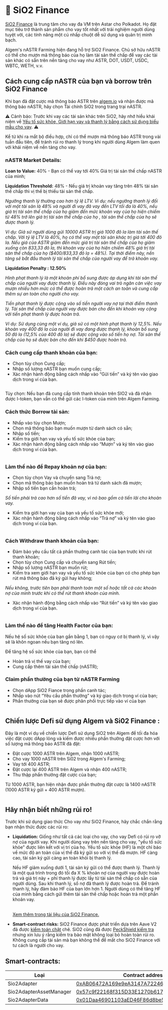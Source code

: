 # 🍋 SiO2 Finance

[SiO2 Finance](https://www.sio2.finance/) là trung tâm cho vay đa VM trên Astar cho Polkadot. Họ đặt mục tiêu trở thành sản phẩm cho vay tốt nhất với trải nghiệm người dùng tuyệt vời, các tính năng một cú nhấp chuột dễ sử dụng và quản trị minh bạch.

Algem's nASTR Farming hiện đang hỗ trợ SiO2 Finance. Chủ sở hữu nASTR có thể cho mượn mã thông báo của họ làm tài sản thế chấp để vay các tài sản khác có sẵn trên nền tảng cho vay như ASTR, DOT, USDT, USDC, WBTC, WETH, v.v.

## Cách cung cấp nASTR của bạn và borrow trên SiO2 Finance

Khi bạn đã đặt cược mã thông báo ASTR trên [algem.io](https://www.algem.io/) và nhận được mã thông báo nASTR, hãy chọn Tài chính SiO2 trong trang trại nASTR.

⚠️ Cảnh báo: Trước khi vay các tài sản khác trên SiO2, hãy nhớ hiểu khái niệm về [Yếu tố sức khỏe, Giới hạn vay và thanh lý bằng cách sử dụng biểu mẫu cho vay](https://docs.algem.io/get-started/how-to-use-algems-nastr-farming/sio2-finance#be-aware-of-risks). ⚠️

Kể từ khi ra mắt bộ điều hợp, chỉ có thể mượn mã thông báo ASTR trong vài tuần đầu tiên, để tránh rủi ro thanh lý trong khi người dùng Algem làm quen với khái niệm về nền tảng cho vay.

### **nASTR Market Details:**

**Loan to Value:** 40% - Bạn có thể vay tới 40% Giá trị tài sản thế chấp nASTR của mình;

**Liquidation Threshold:** 48% - Nếu giá trị khoản vay tăng trên 48% tài sản thế chấp thì vị thế bị thiếu tài sản thế chấp.

_Ngưỡng thanh lý thường cao hơn tỷ lệ LTV. Ví dụ: nếu ngưỡng thanh lý đối với một tài sản là 48% và người đi vay đã vay đến LTV tối đa là 40%, nếu giá trị tài sản thế chấp của họ giảm đến mức khoản vay của họ hiện chiếm từ 48% trở lên giá trị tài sản thế chấp của họ , tài sản thế chấp của họ sẽ được thanh lý._

_Ví dụ: Giả sử người dùng gửi 10000 ASTR trị giá 1000 đô la làm tài sản thế chấp. Với tỷ lệ LTV là 40%, họ có thể vay một tài sản khác trị giá tới 400 đô la. Nếu giá của ASTR giảm đến mức giá trị tài sản thế chấp của họ giảm xuống còn 833,33 đô la, thì khoản vay của họ hiện chiếm 48% giá trị tài sản thế chấp của họ ($400/833,33 đô la = 48%). Tại thời điểm này, nền tảng sẽ bắt đầu thanh lý tài sản thế chấp của người vay để trả khoản vay._

**Liquidation Penalty : 12.50%**

_Hình phạt thanh lý là một khoản phí bổ sung được áp dụng khi tài sản thế chấp của người vay được thanh lý. Điều này đóng vai trò ngăn cản việc vay mượn nhiều hơn mức có thể được hoàn trả một cách an toàn và cung cấp thêm sự an toàn cho người cho vay._

_Tiền phạt thanh lý được cộng vào số tiền người vay nợ tại thời điểm thanh lý. Tài sản thế chấp của người vay được bán cho đến khi khoản vay cộng với tiền phạt thanh lý được hoàn trả._

_Ví dụ: Sử dụng cùng một ví dụ, giả sử có một hình phạt thanh lý 12,5%. Nếu khoản vay 400 đô la của người đi vay đang được thanh lý, khoản bổ sung 50 đô la (12,5% của 400 đô la) sẽ được cộng vào số tiền họ nợ. Tài sản thế chấp của họ sẽ được bán cho đến khi $450 được hoàn trả._

### Cách cung cấp thanh khoản của bạn:

* Chọn tùy chọn Cung cấp;
* Nhập số lượng nASTR bạn muốn cung cấp;
* Xác nhận hành động bằng cách nhấp vào “Gửi tiền” và ký tên vào giao dịch trong ví của bạn.

<figure><img src="../../.gitbook/assets/01_Supply.png" alt=""><figcaption></figcaption></figure>

Tùy chọn: Nếu bạn đã cung cấp tính thanh khoản trên SIO2 và đã nhận được I-token, bạn vẫn có thể gửi các I-token của mình trên Algem Farming.

### Cách thức Borrow tài sản:

* Nhấp vào tùy chọn Mượn;
* Chọn mã thông báo bạn muốn mượn từ danh sách có sẵn;
* Nhập số tiền;
* Kiểm tra giới hạn vay và yếu tố sức khỏe của bạn;
* Xác nhận hành động bằng cách nhấp vào “Mượn” và ký tên vào giao dịch trong ví của bạn.

<figure><img src="../../.gitbook/assets/02_Borrow.png" alt=""><figcaption></figcaption></figure>

### Làm thế nào để Repay khoản nợ của bạn:

* Chọn tùy chọn Vay và chuyển sang Trả nợ;
* Chọn mã thông báo bạn muốn hoàn trả từ danh sách đã mượn;
* Nhập số tiền bạn cần hoàn trả;

_Số tiền phải trả cao hơn số tiền đã vay, vì nó bao gồm cả tiền lãi cho khoản vay._

* Kiểm tra giới hạn vay của bạn và yếu tố sức khỏe mới;
* Xác nhận hành động bằng cách nhấp vào “Trả nợ” và ký tên vào giao dịch trong ví của bạn.

<figure><img src="../../.gitbook/assets/03_Repay.png" alt=""><figcaption></figcaption></figure>

### Cách Withdraw thanh khoản của bạn:

* Đảm bảo yêu cầu tất cả phần thưởng canh tác của bạn trước khi rút thanh khoản;
* Chọn tùy chọn Cung cấp và chuyển sang Rút tiền;
* Nhập số lượng nASTR bạn muốn rút;
* Kiểm tra xem giới hạn vay và yếu tố sức khỏe của bạn có cho phép bạn rút mã thông báo đã ký gửi hay không;

_Nếu không, trước tiên bạn phải thanh toán một số hoặc tất cả các khoản nợ của mình trước khi có thể rút thanh khoản của mình._

* Xác nhận hành động bằng cách nhấp vào “Rút tiền” và ký tên vào giao dịch trong ví của bạn.

<figure><img src="../../.gitbook/assets/04_Withdraw.png" alt=""><figcaption></figcaption></figure>

### Làm thế nào để tăng Health Factor của bạn:

Nếu hệ số sức khỏe của bạn gần bằng 1, bạn có nguy cơ bị thanh lý, vì vậy sẽ là khôn ngoan nếu bạn tăng nó lên.

Để tăng hệ số sức khỏe của bạn, bạn có thể

* Hoàn trả vị thế vay của bạn;
* Cung cấp thêm tài sản thế chấp (nASTR);

### Claim phần thưởng của bạn từ nASTR Farming

* Chọn dApp SiO2 Fiance trong phần canh tác;
* Nhấp vào nút “Yêu cầu phần thưởng” và ký giao dịch trong ví của bạn;
* Phần thưởng của bạn sẽ được phân phối trực tiếp vào ví của bạn

<figure><img src="../../.gitbook/assets/05_Claim.png" alt=""><figcaption></figcaption></figure>

## Chiến lược Defi sử dụng Algem và Si02 Finance :

Đây là một ví dụ về chiến lược Defi sử dụng SiO2 trên Algem để tối đa hóa việc đặt cược dApp lỏng và kiếm được nhiều phần thưởng đặt cược hơn với số lượng mã thông báo ASTR đã đặt:

* Đặt cược 1000 ASTR trên Algem, nhận 1000 nASTR;
* Cho vay 1000 nASTR trên Si02 trong Algem's Farming;
* Vay tới 400 ASTR;
* Đặt cược lại 400 ASTR trên Algem và nhận 400 nASTR;
* Thu thập phần thưởng đặt cược của bạn;

Từ 1000 ASTR, bạn hiện nhận được phần thưởng đặt cược là 1400 nASTR (1000 ASTR ký gửi + 400 ASTR mượn).

<figure><img src="../../.gitbook/assets/Defi Strategy _ nASTR Lending.png" alt=""><figcaption></figcaption></figure>

## Hãy nhận biết những rủi ro!

Trước khi sử dụng giao thức Cho vay như SiO2 Finance, hãy chắc chắn rằng bạn nhận thức được các rủi ro:

*   **Liquidation:** Giống như tất cả các loại cho vay, cho vay Defi có rủi ro vỡ nợ của người vay. Khi người dùng vay trên nền tảng cho vay, "yếu tố sức khỏe" được liên kết với vị trí của họ. Yếu tố sức khỏe (HF) là một chỉ báo về mức độ an toàn của vị thế đã ký gửi so với vị thế đã mượn. HF càng cao, tài sản ký gửi càng an toàn khỏi bị thanh lý.



    Nếu HF giảm xuống dưới 1, tài sản ký gửi có thể được thanh lý. Thanh lý là một quá trình trong đó tối đa X % khoản nợ của người vay được hoàn trả và giá trị này + phí thanh lý được lấy từ tài sản thế chấp có sẵn của người dùng. Sau khi thanh lý, số nợ đã thanh lý được hoàn trả. Để tránh thanh lý, hãy đảm bảo HF của bạn lớn hơn 1. Người dùng có thể tăng HF của mình bằng cách gửi thêm tài sản thế chấp hoặc hoàn trả một phần khoản vay.

    \
    [Xem thêm trong tài liệu của SiO2 Finance.](https://sio2-finance.gitbook.io/en/systems/risk-parameters)
* **Smart-contract risks:** SiO2 Finance được phát triển dựa trên Aave V2 đã được [kiểm toán chặt](https://docs.aave.com/developers/v/2.0/security-and-audits) chẽ. SiO2 cũng đã được [PeckShield kiểm tra](https://github.com/SiO2-Finance/contracts/tree/main/audits) nhưng xin lưu ý rằng kiểm tra bảo mật không loại bỏ hoàn toàn rủi ro. Không cung cấp tài sản mà bạn không thể để mất cho SiO2 Finance với tư cách là người cho vay.

## Smart-contracts:

<table><thead><tr><th width="264">Loại</th><th>Contract address</th></tr></thead><tbody><tr><td>Sio2Adapter</td><td><a href="https://blockscout.com/astar/address/0xAB06472A169e9eA3147A722464631D10553E384D">0xAB06472A169e9eA3147A722464631D10553E384D</a></td></tr><tr><td>Sio2AdapterAssetManager</td><td><a href="https://blockscout.com/astar/address/0x57c9f22168f315D33E1270b617F32F7940B89D67">0x57c9f22168f315D33E1270b617F32F7940B89D67</a></td></tr><tr><td>Sio2AdapterData</td><td><a href="https://blockscout.com/astar/address/0x01Daa46901103aED46F86d8be5376c3e12E8bd8b">0x01Daa46901103aED46F86d8be5376c3e12E8bd8b</a></td></tr></tbody></table>
